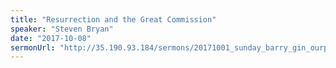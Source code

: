 ```yaml
---
title: "Resurrection and the Great Commission"
speaker: "Steven Bryan"
date: "2017-10-08"
sermonUrl: "http://35.190.93.184/sermons/20171001_sunday_barry_gin_ourpromisemakerisapromisekeeper.mp3"
---
```

